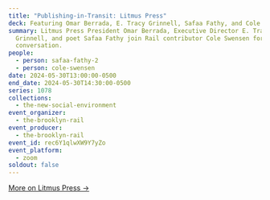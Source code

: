 ```yaml
---
title: "Publishing-in-Transit: Litmus Press"
deck: Featuring Omar Berrada, E. Tracy Grinnell, Safaa Fathy, and Cole Swensen
summary: Litmus Press President Omar Berrada, Executive Director E. Tracy
  Grinnell, and poet Safaa Fathy join Rail contributor Cole Swensen for a
  conversation.
people:
  - person: safaa-fathy-2
  - person: cole-swensen
date: 2024-05-30T13:00:00-0500
end_date: 2024-05-30T14:30:00-0500
series: 1078
collections:
  - the-new-social-environment
event_organizer:
  - the-brooklyn-rail
event_producer:
  - the-brooklyn-rail
event_id: rec6Y1qlwXW9Y7yZo
event_platform:
  - zoom
soldout: false
---
```

[M﻿ore on Litmus Press →](https://litmuspress.org/)